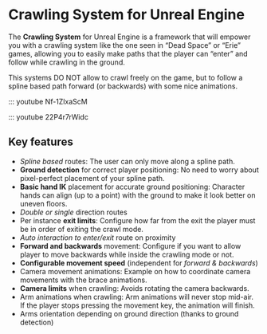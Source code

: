 # Crawling System for Unreal Engine

The **Crawling System** for Unreal Engine is a framework that will empower you with a crawling system like the one seen in “Dead Space” or “Erie” games, allowing you to easily make paths that the player can “enter” and follow while crawling in the ground.  

This systems DO NOT allow to crawl freely on the game, but to follow a spline based path forward (or backwards) with some nice animations.

::: youtube Nf-1ZlxaScM

::: youtube 22P4r7rWidc

## Key features
- *Spline based* routes: The user can only move along a spline path. 
- **Ground detection** for correct player positioning: No need to worry about pixel-perfect placement of your spline path.
- **Basic hand IK** placement for accurate ground positioning: Character hands can align (up to a point) with the ground to make it look better on uneven floors.
- *Double or single* direction routes
- Per instance **exit limits**: Configure how far from the exit the player must be in order of exiting the crawl mode.
- *Auto interaction to enter/exit* route on proximity
- **Forward and backwards** movement: Configure if you want to allow player to move backwards while inside the crawling mode or not.
- **Configurable movement speed** (independent for *forward & backwards*)
- Camera movement animations: Example on how to coordinate camera movements with the brace animations.
- **Camera limits** when crawling: Avoids rotating the camera backwards.
- Arm animations when crawling: Arm animations will never stop mid-air. If the player stops pressing the movement key, the animation will finish.
- Arms orientation depending on ground direction (thanks to ground detection)


